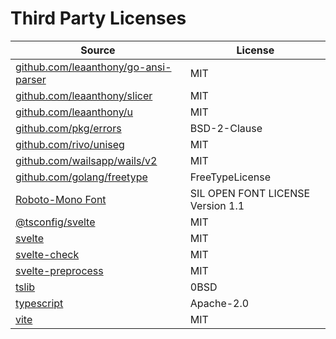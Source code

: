 # Third Party Licenses

| Source | License |
| --- | --- |
| [github.com/leaanthony/go-ansi-parser](https://github.com/leaanthony/go-ansi-parser/blob/v1.6.1/LICENSE) | MIT |
| [github.com/leaanthony/slicer](https://github.com/leaanthony/slicer/blob/v1.6.0/LICENSE) | MIT |
| [github.com/leaanthony/u](https://github.com/leaanthony/u/blob/v1.1.1/LICENSE) | MIT |
| [github.com/pkg/errors](https://github.com/pkg/errors/blob/v0.9.1/LICENSE) | BSD-2-Clause |
| [github.com/rivo/uniseg](https://github.com/rivo/uniseg/blob/v0.4.7/LICENSE.txt) | MIT |
| [github.com/wailsapp/wails/v2](https://github.com/wailsapp/wails/blob/v2.10.2/v2/LICENSE) | MIT |
| [github.com/golang/freetype](https://github.com/golang/freetype/blob/master/licenses/ftl.txt) | FreeTypeLicense |
| [Roboto-Mono Font](https://fonts.google.com/specimen/Roboto+Mono/license) | SIL OPEN FONT LICENSE Version 1.1 || [@sveltejs/vite-plugin-svelte](git+https://github.com/sveltejs/vite-plugin-svelte.git) | MIT |
| [@tsconfig/svelte](git+https://github.com/tsconfig/bases.git) | MIT |
| [svelte](git+https://github.com/sveltejs/svelte.git) | MIT |
| [svelte-check](git+https://github.com/sveltejs/language-tools.git) | MIT |
| [svelte-preprocess](git+https://github.com/sveltejs/svelte-preprocess.git) | MIT |
| [tslib](git+https://github.com/Microsoft/tslib.git) | 0BSD |
| [typescript](git+https://github.com/Microsoft/TypeScript.git) | Apache-2.0 |
| [vite](git+https://github.com/vitejs/vite.git) | MIT |
